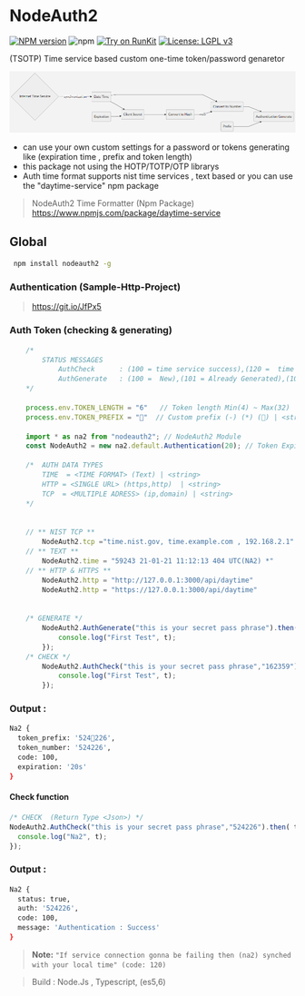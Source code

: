 # NodeAuth2
[![NPM version][npm-image]][npm-url]
![npm](https://img.shields.io/npm/dt/nodeauth2)
[![Try on RunKit](https://badge.runkitcdn.com/nodeauth2.svg)](https://runkit.com/nodeclient/nodeauth2/1.0.7)
[![License: LGPL v3](https://img.shields.io/badge/License-MIT-red.svg)](https://en.wikipedia.org/wiki/MIT_License)

 (TSOTP) Time service based custom one-time token/password genaretor 
 
![nodeAuth2](https://github.com/Nodeclient/NodeAuth2/raw/master/docs/images/flow.png)

* can use your own custom settings for a password or tokens generating like (expiration time , prefix and token length) 
* this package not using the HOTP/TOTP/OTP librarys
* Auth time format supports nist time services , text based or you can use the "daytime-service" npm package

> NodeAuth2 Time Formatter (Npm Package)
> https://www.npmjs.com/package/daytime-service


## Global
```bash
 npm install nodeauth2 -g
```

### Authentication (Sample-Http-Project)
> https://git.io/JfPx5

### Auth Token (checking & generating) 
```js
    /* 
        STATUS MESSAGES
            AuthCheck      : (100 = time service success),(120 =  time service failed)
            AuthGenerate   : (100 =  New),(101 = Already Generated),(102 = Expired)
    */

    process.env.TOKEN_LENGTH = "6"   // Token length Min(4) ~ Max(32) | <number> 
    process.env.TOKEN_PREFIX = "🔑"  // Custom prefix (-) (*) (🔑) | <string> 

    import * as na2 from "nodeauth2"; // NodeAuth2 Module
    const NodeAuth2 = new na2.default.Authentication(20); // Token Expiration Time (Second) | <number> 

    /*  AUTH DATA TYPES
        TIME  = <TIME FORMAT> (Text) | <string> 
        HTTP = <SINGLE URL> (https,http)  | <string> 
        TCP  = <MULTIPLE ADRESS> (ip,domain) | <string> 
    */


    // ** NIST TCP **
        NodeAuth2.tcp ="time.nist.gov, time.example.com , 192.168.2.1"
    // ** TEXT **
        NodeAuth2.time = "59243 21-01-21 11:12:13 404 UTC(NA2) *"
    // ** HTTP & HTTPS **
        NodeAuth2.http = "http://127.0.0.1:3000/api/daytime"
        NodeAuth2.http = "https://127.0.0.1:3000/api/daytime"


    /* GENERATE */
        NodeAuth2.AuthGenerate("this is your secret pass phrase").then( t => {
            console.log("First Test", t);
        }); 
    /* CHECK */       
        NodeAuth2.AuthCheck("this is your secret pass phrase","162359").then( t =>{
            console.log("First Test", t);
        });
```
### Output :
```bash
Na2 {
  token_prefix: '524🔑226',
  token_number: '524226',
  code: 100,
  expiration: '20s'
}
```

#### Check function
```js
/* CHECK  (Return Type <Json>) */       
NodeAuth2.AuthCheck("this is your secret pass phrase","524226").then( t =>{
  console.log("Na2", t);
});
``` 
### Output :
```bash
Na2 {
  status: true,
  auth: '524226',
  code: 100,
  message: 'Authentication : Success'
}
```

> **Note:** 
`"If service connection gonna be failing then (na2) synched with your local time" (code: 120)`

> Build            : Node.Js , Typescript, (es5,6)

   [npm-image]: https://img.shields.io/npm/v/nodeauth2.svg?style=flat 
   [npm-url]: https://npmjs.org/package/nodeauth2 
